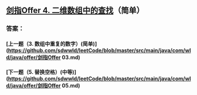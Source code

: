 ## [剑指Offer 4. 二维数组中的查找](https://leetcode-cn.com/problems/merge-two-sorted-lists/)（简单）





### 答案：



#### [上一题（3. 数组中重复的数字）(简单)](https://github.com/sdwwld/leetCode/blob/master/src/main/java/com/wld/java/offer/剑指Offer 03.md)

#### [下一题（5. 替换空格）(中等)](https://github.com/sdwwld/leetCode/blob/master/src/main/java/com/wld/java/offer/剑指Offer 05.md)